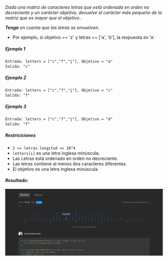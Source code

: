 _Dada una matriz de caracteres letras que está ordenada en orden no decreciente y un carácter objetivo, devuelve el carácter más pequeño de la matriz que es mayor que el objetivo.._

_**Tenga** en cuenta que las letras se envuelven._

- Por ejemplo, si objetivo == 'z' y letras == ['a', 'b'], la respuesta es 'a'.

##### Ejemplo 1

```
Entrada: letters = ["c","f","j"], Objetivo = "a"
Salida: "c"
```

##### Ejemplo 2

```
Entrada: letters = ["c","f","j"], Objetivo = "c"
Salida: "f"
```

##### Ejemplo 3

```
Entrada: letters = ["c","f","j"], Objetivo = "d"
Salida: "f"
```

##### Restriciciones

- `2 <= letras.longitud <= 10^4`
- `letters[i]` es una letra inglesa minúscula.
- Las Letras está ordenado en orden no decreciente.
- Las letras contiene al menos dos caracteres diferentes.
- El objetivo es una letra inglesa minúscula.

#### _Resultado:_
![captura de los test del desafio](https://github.com/jean-carlos-19/leetcode/blob/master/captura/challengue-4-02.png)

